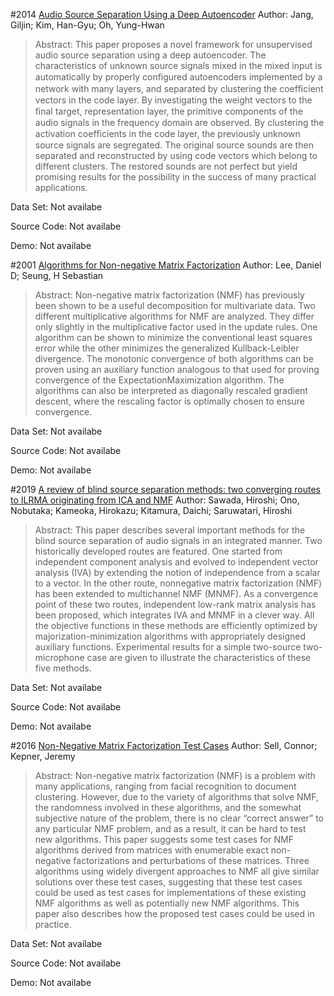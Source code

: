 #2014 [Audio Source Separation Using a Deep Autoencoder](http://arxiv.org/abs/1412.7193)
Author: Jang, Giljin; Kim, Han-Gyu; Oh, Yung-Hwan
>Abstract: This paper proposes a novel framework for unsupervised audio source separation using a deep autoencoder. The characteristics of unknown source signals mixed in the mixed input is automatically by properly conﬁgured autoencoders implemented by a network with many layers, and separated by clustering the coefﬁcient vectors in the code layer. By investigating the weight vectors to the ﬁnal target, representation layer, the primitive components of the audio signals in the frequency domain are observed. By clustering the activation coefﬁcients in the code layer, the previously unknown source signals are segregated. The original source sounds are then separated and reconstructed by using code vectors which belong to different clusters. The restored sounds are not perfect but yield promising results for the possibility in the success of many practical applications.

Data Set: Not availabe

Source Code: Not availabe

Demo: Not availabe

#2001 [Algorithms for Non-negative Matrix Factorization](https://papers.nips.cc/paper/1861-algorithms-for-non-negative-matrix-factorization.pdf)
Author: Lee, Daniel D; Seung, H Sebastian
>Abstract: Non-negative matrix factorization (NMF) has previously been shown to be a useful decomposition for multivariate data. Two different multiplicative algorithms for NMF are analyzed. They differ only slightly in the multiplicative factor used in the update rules. One algorithm can be shown to minimize the conventional least squares error while the other minimizes the generalized Kullback-Leibler divergence. The monotonic convergence of both algorithms can be proven using an auxiliary function analogous to that used for proving convergence of the ExpectationMaximization algorithm. The algorithms can also be interpreted as diagonally rescaled gradient descent, where the rescaling factor is optimally chosen to ensure convergence.

Data Set: Not availabe

Source Code: Not availabe

Demo: Not availabe

#2019 [A review of blind source separation methods: two converging routes to ILRMA originating from ICA and NMF](https://www.cambridge.org/core/product/identifier/S2048770319000052/type/journal_article)
Author: Sawada, Hiroshi; Ono, Nobutaka; Kameoka, Hirokazu; Kitamura, Daichi; Saruwatari, Hiroshi
>Abstract: This paper describes several important methods for the blind source separation of audio signals in an integrated manner. Two historically developed routes are featured. One started from independent component analysis and evolved to independent vector analysis (IVA) by extending the notion of independence from a scalar to a vector. In the other route, nonnegative matrix factorization (NMF) has been extended to multichannel NMF (MNMF). As a convergence point of these two routes, independent low-rank matrix analysis has been proposed, which integrates IVA and MNMF in a clever way. All the objective functions in these methods are efficiently optimized by majorization-minimization algorithms with appropriately designed auxiliary functions. Experimental results for a simple two-source two-microphone case are given to illustrate the characteristics of these five methods.

Data Set: Not availabe

Source Code: Not availabe

Demo: Not availabe

#2016 [Non-Negative Matrix Factorization Test Cases](http://arxiv.org/abs/1701.00016)
Author: Sell, Connor; Kepner, Jeremy
>Abstract: Non-negative matrix factorization (NMF) is a problem with many applications, ranging from facial recognition to document clustering. However, due to the variety of algorithms that solve NMF, the randomness involved in these algorithms, and the somewhat subjective nature of the problem, there is no clear “correct answer” to any particular NMF problem, and as a result, it can be hard to test new algorithms. This paper suggests some test cases for NMF algorithms derived from matrices with enumerable exact non-negative factorizations and perturbations of these matrices. Three algorithms using widely divergent approaches to NMF all give similar solutions over these test cases, suggesting that these test cases could be used as test cases for implementations of these existing NMF algorithms as well as potentially new NMF algorithms. This paper also describes how the proposed test cases could be used in practice.

Data Set: Not availabe

Source Code: Not availabe

Demo: Not availabe

